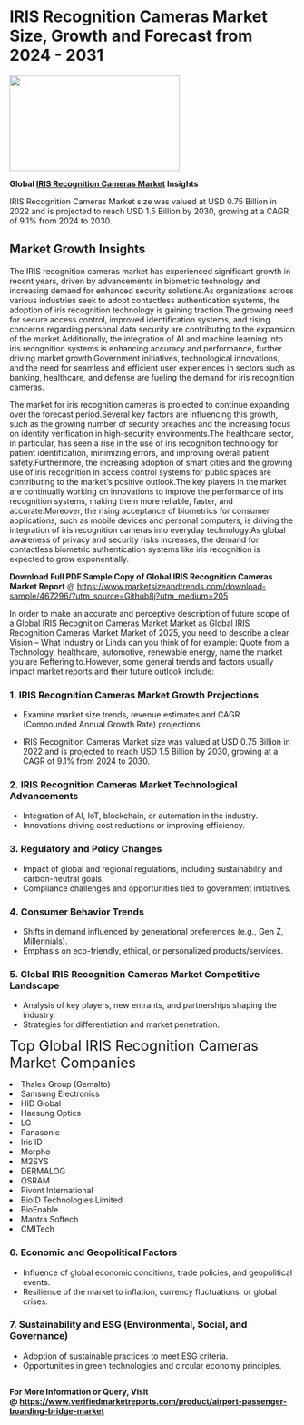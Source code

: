 <H1>IRIS Recognition Cameras Market Size, Growth and Forecast from 2024 - 2031</H1><img class="aligncenter size-medium wp-image-584254" src="https://thirdeyenews.in/wp-content/uploads/2024/09/Global-Market-Research-300x168.jpeg" alt="" width="300" height="168" /><p><strong>Global&nbsp;<a href="https://www.marketsizeandtrends.com/download-sample/467296/?utm_source=Github8j?utm_medium=205">IRIS Recognition Cameras Market</a> Insights</strong></p><p>IRIS Recognition Cameras Market size was valued at USD 0.75 Billion in 2022 and is projected to reach USD 1.5 Billion by 2030, growing at a CAGR of 9.1% from 2024 to 2030.</p><p><h2>Market Growth Insights</h2> <p>The IRIS recognition cameras market has experienced significant growth in recent years, driven by advancements in biometric technology and increasing demand for enhanced security solutions.As organizations across various industries seek to adopt contactless authentication systems, the adoption of iris recognition technology is gaining traction.The growing need for secure access control, improved identification systems, and rising concerns regarding personal data security are contributing to the expansion of the market.Additionally, the integration of AI and machine learning into iris recognition systems is enhancing accuracy and performance, further driving market growth.Government initiatives, technological innovations, and the need for seamless and efficient user experiences in sectors such as banking, healthcare, and defense are fueling the demand for iris recognition cameras.</p> <p>The market for iris recognition cameras is projected to continue expanding over the forecast period.Several key factors are influencing this growth, such as the growing number of security breaches and the increasing focus on identity verification in high-security environments.The healthcare sector, in particular, has seen a rise in the use of iris recognition technology for patient identification, minimizing errors, and improving overall patient safety.Furthermore, the increasing adoption of smart cities and the growing use of iris recognition in access control systems for public spaces are contributing to the market’s positive outlook.The key players in the market are continually working on innovations to improve the performance of iris recognition systems, making them more reliable, faster, and accurate.Moreover, the rising acceptance of biometrics for consumer applications, such as mobile devices and personal computers, is driving the integration of iris recognition cameras into everyday technology.As global awareness of privacy and security risks increases, the demand for contactless biometric authentication systems like iris recognition is expected to grow exponentially.</p><p><span class=""><strong>Download Full PDF Sample Copy of Global IRIS Recognition Cameras Market Report</strong> @ <a href="https://www.marketsizeandtrends.com/download-sample/467296/?utm_source=Github8j?utm_medium=205" target="_blank">https://www.marketsizeandtrends.com/download-sample/467296/?utm_source=Github8j?utm_medium=205</a></span></p><p>In order to make an accurate and perceptive description of future scope of a Global&nbsp;IRIS Recognition Cameras Market Market as Global&nbsp;IRIS Recognition Cameras Market Market of 2025, you need to describe a clear Vision &ndash; What Industry or Linda can you think of for example: Quote from a Technology, healthcare, automotive, renewable energy, name the market you are Reffering to.However, some general trends and factors usually impact market reports and their future outlook include:</p><h3>1.&nbsp;<strong>IRIS Recognition Cameras Market Growth Projections</strong></h3><ul><li>Examine market size trends, revenue estimates and CAGR (Compounded Annual Growth Rate) projections.</li><li><p>IRIS Recognition Cameras Market size was valued at USD 0.75 Billion in 2022 and is projected to reach USD 1.5 Billion by 2030, growing at a CAGR of 9.1% from 2024 to 2030.</p></li></ul><h3>2.&nbsp;<strong>IRIS Recognition Cameras Market Technological Advancements</strong></h3><ul><li>Integration of AI, IoT, blockchain, or automation in the industry.</li><li>Innovations driving cost reductions or improving efficiency.</li></ul><h3>3.&nbsp;<strong>Regulatory and Policy Changes</strong></h3><ul><li>Impact of global and regional regulations, including sustainability and carbon-neutral goals.</li><li>Compliance challenges and opportunities tied to government initiatives.</li></ul><h3>4.&nbsp;<strong>Consumer Behavior Trends</strong></h3><ul><li>Shifts in demand influenced by generational preferences (e.g., Gen Z, Millennials).</li><li>Emphasis on eco-friendly, ethical, or personalized products/services.</li></ul><h3>5.&nbsp;<strong>Global IRIS Recognition Cameras Market Competitive Landscape</strong></h3><ul><li>Analysis of key players, new entrants, and partnerships shaping the industry.</li><li>Strategies for differentiation and market penetration.</li></ul><p data-pm-slice="1 1 []"><span style="color: inherit; font-family: inherit; font-size: 25px;">Top Global IRIS Recognition Cameras Market Companies</span></p><div class="" data-test-id=""><p><li>Thales Group (Gemalto)</li><li> Samsung Electronics</li><li> HID Global</li><li> Haesung Optics</li><li> LG</li><li> Panasonic</li><li> Iris ID</li><li> Morpho</li><li> M2SYS</li><li> DERMALOG</li><li> OSRAM</li><li> Pivont International</li><li> BioID Technologies Limited</li><li> BioEnable</li><li> Mantra Softech</li><li> CMITech</li></p></div><h3>6.&nbsp;<strong>Economic and Geopolitical Factors</strong></h3><ul><li>Influence of global economic conditions, trade policies, and geopolitical events.</li><li>Resilience of the market to inflation, currency fluctuations, or global crises.</li></ul><h3>7.&nbsp;<strong>Sustainability and ESG (Environmental, Social, and Governance)</strong></h3><ul><li>Adoption of sustainable practices to meet ESG criteria.</li><li>Opportunities in green technologies and circular economy principles.</li></ul><h2><strong style="font-size: 14px;">For More Information or Query, Visit @&nbsp;</strong><a style="background-color: #ffffff; font-size: 14px;" href="https://www.marketsizeandtrends.com/report/iris-recognition-cameras-market/" target="_blank">https://www.verifiedmarketreports.com/product/airport-passenger-boarding-bridge-market</a></h2>